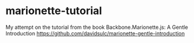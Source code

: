 # marionette-tutorial
My attempt on the tutorial from the book Backbone.Marionette.js: A Gentle Introduction
https://github.com/davidsulc/marionette-gentle-introduction